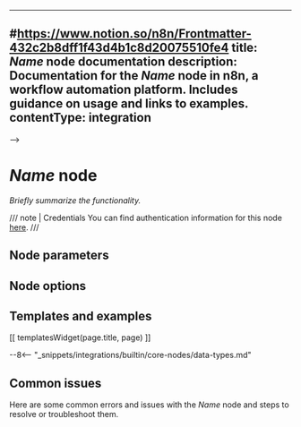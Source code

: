 <!--
# How to use this template

1. Make a new branch. If working on an internal ticket, include it at the start of the name. For example, DOC-123-feature-summary.
2. Create a new file, or find the file you want to edit, in integrations/builtin/core-nodes/. If creating a new file, pay attention to the naming conventions: it should match the node name in the codex file. 
3. Copy the template into the file (don't copy this comment).
4. Placeholder text is in _italic_ or between <>. Make sure to replace it! 
5. Before publishing, delete any comments.

Use the style guide: https://github.com/n8n-io/n8n-docs/wiki
You can find more info on working with the docs project in the README: https://github.com/n8n-io/n8n-docs/blob/main/README.md

-->

---
#https://www.notion.so/n8n/Frontmatter-432c2b8dff1f43d4b1c8d20075510fe4
title: _Name_ node documentation
description: Documentation for the _Name_ node in n8n, a workflow automation platform. Includes guidance on usage and links to examples.
contentType: integration
---

<!-- 
The title should be the name of the node. Add "Trigger" if it's a core trigger node. For example:
Item Lists
Local File Trigger
When you add this node to mkdocs.yml in the navigation, prepend it with the `_Name_:` only, for example ActiveCampaign: _relativepath_
-->
-->
# _Name_ node

_Briefly summarize the functionality._

/// note | Credentials
You can find authentication information for this node [here](/integrations/builtin/credentials/_Name_/).
///



## Node parameters

## Node options


<!-- 
Add any other sections here. 
You should include: quirks, pain points, complex topics that trip people up
You should not include: basic usage examples
-->

## Templates and examples

<!-- see https://www.notion.so/n8n/Pull-in-templates-for-the-integrations-pages-37c716837b804d30a33b47475f6e3780 -->
[[ templatesWidget(page.title, page) ]]

<!--Add the snippet below if the core node includes value1 > data type > value2 comparisons-->
--8<-- "_snippets/integrations/builtin/core-nodes/data-types.md"

## Common issues

<!-- 
if the node is small enough for a single page, add the sentence below. Create a subheading below this for each error, quirk, pain point, or other complex topic that might trip people up
-->
Here are some common errors and issues with the _Name_ node and steps to resolve or troubleshoot them.
<!-- 
If the node is large enough to warrant subpages, create a separate Common issues page using the common-issues.md template and link to it here using this text:

For common questions or issues and suggested solutions, refer to [Common issues](/integrations/builtin/_relativepath_).

-->
